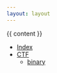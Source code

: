 ```yaml
---
layout: layout
---
```


{{ content }}

- [Index](/notes)
- [CTF](/notes/ctf)
  - [binary](/notes/ctf/binary)
